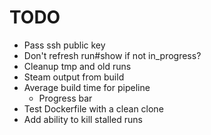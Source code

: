 # TODO

- Pass ssh public key
- Don't refresh run#show if not in_progress?
- Cleanup tmp and old runs
- Steam output from build
- Average build time for pipeline
  - Progress bar
- Test Dockerfile with a clean clone
- Add ability to kill stalled runs
